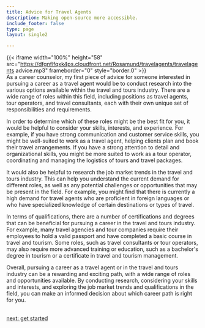 ```yaml
---
title: Advice for Travel Agents
description: Making open-source more accessible.
include_footer: false
type: page
layout: single2

---
```


{{< iframe width="100%" height="58" src="https://dfgnflfqxk4ps.cloudfront.net/Rosamund/travelagents/travelagents advice.mp3" frameborder="0" style="border:0" >}}<br>
As a career counselor, my first piece of advice for someone interested in pursuing a career as a travel agent would be to conduct research into the various options available within the travel and tours industry. There are a wide range of roles within this field, including positions as travel agents, tour operators, and travel consultants, each with their own unique set of responsibilities and requirements.

In order to determine which of these roles might be the best fit for you, it would be helpful to consider your skills, interests, and experience. For example, if you have strong communication and customer service skills, you might be well-suited to work as a travel agent, helping clients plan and book their travel arrangements. If you have a strong attention to detail and organizational skills, you might be more suited to work as a tour operator, coordinating and managing the logistics of tours and travel packages.

It would also be helpful to research the job market trends in the travel and tours industry. This can help you understand the current demand for different roles, as well as any potential challenges or opportunities that may be present in the field. For example, you might find that there is currently a high demand for travel agents who are proficient in foreign languages or who have specialized knowledge of certain destinations or types of travel.

In terms of qualifications, there are a number of certifications and degrees that can be beneficial for pursuing a career in the travel and tours industry. For example, many travel agencies and tour companies require their employees to hold a valid passport and have completed a basic course in travel and tourism. Some roles, such as travel consultants or tour operators, may also require more advanced training or education, such as a bachelor's degree in tourism or a certificate in travel and tourism management.

Overall, pursuing a career as a travel agent or in the travel and tours industry can be a rewarding and exciting path, with a wide range of roles and opportunities available. By conducting research, considering your skills and interests, and exploring the job market trends and qualifications in the field, you can make an informed decision about which career path is right for you.

<br>
<a href="https://workdojos.com/travelagents/start">next: get started</a>
</p>